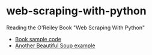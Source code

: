 # web-scraping-with-python
Reading the O'Reiley Book "Web Scraping With Python"

* [Book sample code](https://github.com/REMitchell/python-scraping)
* [Another Beautiful Soup example](http://pythoncentral.io/python-beautiful-soup-example-yahoo-finance-scraper/)


